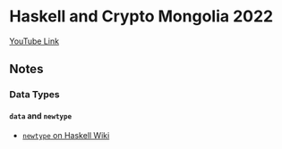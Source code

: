 # Haskell and Crypto Mongolia 2022

[YouTube Link](https://www.youtube.com/playlist?list=PLJ3w5xyG4JWmBVIigNBytJhvSSfZZzfTm)

## Notes

### Data Types

#### `data` and `newtype`

- [`newtype` on Haskell Wiki](https://wiki.haskell.org/Newtype)
